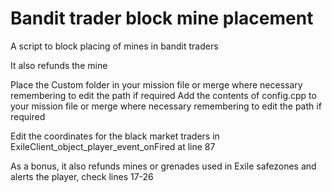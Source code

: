 # Bandit trader block mine placement
A script to block placing of mines in bandit traders

It also refunds the mine

Place the Custom folder in your mission file or merge where necessary remembering to edit the path if required
Add the contents of config.cpp to your mission file or merge where necessary remembering to edit the path if required

Edit the coordinates for the black market traders in ExileClient_object_player_event_onFired at line 87

As a bonus, it also refunds mines or grenades used in Exile safezones and alerts the player, check lines 17-26
